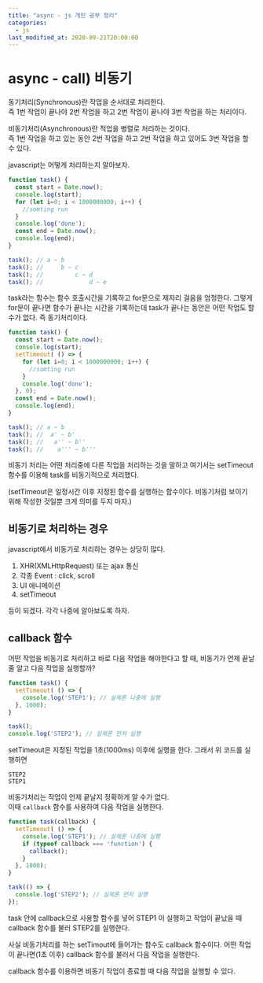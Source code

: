 ```yaml
---
title: "async - js 개인 공부 정리"
categories: 
  - js
last_modified_at: 2020-09-21T20:00:00
---
```


# async - call) 비동기

동기처리(Synchronous)란 작업을 순서대로 처리한다.  
즉 1번 작업이 끝나야 2번 작업을 하고 2번 작업이 끝나야 3번 작업을 하는 처리이다.

비동기처리(Asynchronous)란 적업을 병렬로 처리하는 것이다.  
즉 1번 작업을 하고 있는 동안 2번 작업을 하고 2번 작업을 하고 있어도 3번 작업을 할 수 있다.  

javascript는 어떻게 처리하는지 알아보자.

```js
function task() {
  const start = Date.now();
  console.log(start);
  for (let i=0; i < 1000000000; i++) {
    //somting run
  }
  console.log('done');
  const end = Date.now();
  console.log(end);
}

task(); // a ~ b
task(); //     b ~ c
task(); //         c ~ d
task(); //             d ~ e
```

task라는 함수는 함수 호출시간을 기록하고 for문으로 제자리 걸음을 엄청한다. 그렇게 for문이 끝나면 함수가 끝나는 시간을 기록하는데 task가 끝나는 동안은 어떤 작업도 할 수가 없다. 
즉 동기처리이다.


```js
function task() {
  const start = Date.now();
  console.log(start);
  setTimeout( () => {
    for (let i=0; i < 1000000000; i++) {
      //somting run
    }
    console.log('done');
  }, 0);
  const end = Date.now();
  console.log(end);
}

task(); // a ~ b
task(); //  a' ~ b'
task(); //   a'' ~ b''
task(); //    a''' ~ b'''
```

비동기 처리는 어떤 처리중에 다른 작업을 처리하는 것을 말하고 여기서는 setTimeout 함수를 이용해 task를 비동기적으로 처리했다.  

(setTimeout은 일정시간 이후 지정된 함수를 실행하는 함수이다. 비동기처럼 보이기 위해 작성한 것일뿐 크게 의미를 두지 마자.)  

## 비동기로 처리하는 경우

javascript에서 비동기로 처리하는 경우는 상당히 많다.

1. XHR(XMLHttpRequest) 또는 ajax 통신
2. 각종 Event : click, scroll
3. UI 애니메이션
4. setTimeout

등이 되겠다. 각각 나중에 알아보도록 하자.

## callback 함수

어떤 작업을 비동기로 처리하고 바로 다음 작업을 해야한다고 할 때, 비동기가 언제 끝날 줄 알고 다음 작업을 실행할까?  

```js
function task() {
  setTimeout( () => {
    console.log('STEP1'); // 실제론 나중에 실행
  }, 1000);
}

task();
console.log('STEP2'); // 실제론 먼저 실행

```

setTimeout은 지정된 작업을 1초(1000ms) 이후에 실행을 한다. 그래서 위 코드를 실행하면

```note
STEP2
STEP1
```

비동기처리는 작업이 언제 끝날지 정확하게 알 수가 없다.  
이때 `callback` 함수를 사용하여 다음 작업을 실행한다.

```js
function task(callback) {
  setTimeout( () => {
    console.log('STEP1'); // 실제론 나중에 실행
    if (typeof callback === 'function') {
      callback();
    }
  }, 1000);
}

task(() => {
  console.log('STEP2'); // 실제론 먼저 실행
});
```

task 안에 callback으로 사용할 함수를 넣어 STEP1 이 실행하고 작업이 끝났을 때 callback 함수를 불러 STEP2를 실행한다.  

사실 비동기처리를 하는 setTimout에 들어가는 함수도 callback 함수이다. 어떤 작업이 끝나면(1초 이후) callback 함수를 불러서 다음 작업을 실행한다.  

callback 함수를 이용하면 비동기 작업이 종료할 때 다음 작업을 실행할 수 있다.
